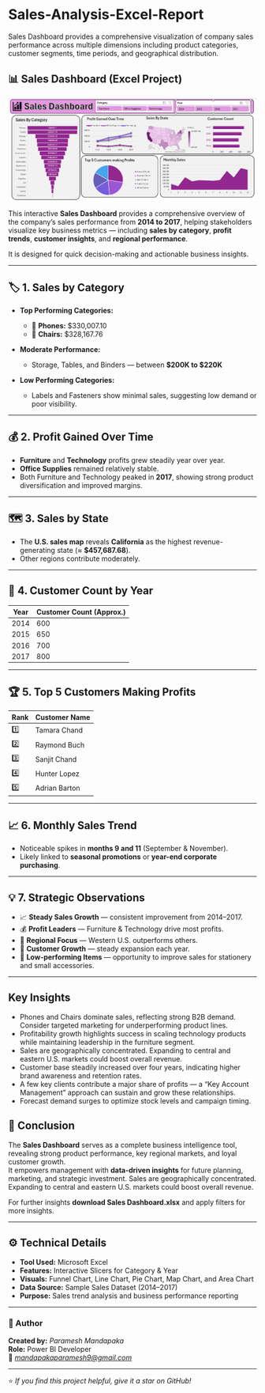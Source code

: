 # Sales-Analysis-Excel-Report
Sales Dashboard provides a comprehensive visualization of company sales performance across multiple dimensions including product categories, customer segments, time periods, and geographical distribution.

## 📊 Sales Dashboard (Excel Project)

![Sales Dashboard](./Sales%20Dashboard%20By%20Excel.PNG)


This interactive **Sales Dashboard** provides a comprehensive overview of the company’s sales performance from **2014 to 2017**, helping stakeholders visualize key business metrics — including **sales by category**, **profit trends**, **customer insights**, and **regional performance**.  

It is designed for quick decision-making and actionable business insights.

---

## 🏷️ 1. Sales by Category

- **Top Performing Categories:**
  - 📱 **Phones:** $330,007.10  
  - 💺 **Chairs:** $328,167.76  

- **Moderate Performance:**
  - Storage, Tables, and Binders — between **$200K to $220K**  

- **Low Performing Categories:**
  - Labels and Fasteners show minimal sales, suggesting low demand or poor visibility.

---

## 💰 2. Profit Gained Over Time

- **Furniture** and **Technology** profits grew steadily year over year.  
- **Office Supplies** remained relatively stable.  
- Both Furniture and Technology peaked in **2017**, showing strong product diversification and improved margins.

---

## 🗺️ 3. Sales by State

- The **U.S. sales map** reveals **California** as the highest revenue-generating state (≈ **$457,687.68**).  
- Other regions contribute moderately.

---

## 👥 4. Customer Count by Year

| Year | Customer Count (Approx.) |
|------|----------------------------|
| 2014 | 600 |
| 2015 | 650 |
| 2016 | 700 |
| 2017 | 800 |


---

## 🏆 5. Top 5 Customers Making Profits

| Rank | Customer Name     |
|------|--------------------|
| 1️⃣ | Tamara Chand       |
| 2️⃣ | Raymond Buch       |
| 3️⃣ | Sanjit Chand       |
| 4️⃣ | Hunter Lopez       |
| 5️⃣ | Adrian Barton      |

---

## 📈 6. Monthly Sales Trend

- Noticeable spikes in **months 9 and 11** (September & November).  
- Likely linked to **seasonal promotions** or **year-end corporate purchasing**.

---

## 💡 7. Strategic Observations

- 📈 **Steady Sales Growth** — consistent improvement from 2014–2017.  
- 💰 **Profit Leaders** — Furniture & Technology drive most profits.  
- 🧭 **Regional Focus** — Western U.S. outperforms others.  
- 👥 **Customer Growth** — steady expansion each year.  
- 🧾 **Low-performing Items** — opportunity to improve sales for stationery and small accessories.

---

## Key Insights
- Phones and Chairs dominate sales, reflecting strong B2B demand. Consider targeted marketing for underperforming product lines.
- Profitability growth highlights success in scaling technology products while maintaining leadership in the furniture segment.
- Sales are geographically concentrated. Expanding to central and eastern U.S. markets could boost overall revenue.
- Customer base steadily increased over four years, indicating higher brand awareness and retention rates.
- A few key clients contribute a major share of profits — a “Key Account Management” approach can sustain and grow these relationships.
- Forecast demand surges to optimize stock levels and campaign timing.


## 🧠 Conclusion

The **Sales Dashboard** serves as a complete business intelligence tool, revealing strong product performance, key regional markets, and loyal customer growth.  
It empowers management with **data-driven insights** for future planning, marketing, and strategic investment.
Sales are geographically concentrated. Expanding to central and eastern U.S. markets could boost overall revenue.

For further insights **download Sales Dashboard.xlsx** and apply filters for more insights.


---

## ⚙️ Technical Details

- **Tool Used:** Microsoft Excel  
- **Features:** Interactive Slicers for Category & Year  
- **Visuals:** Funnel Chart, Line Chart, Pie Chart, Map Chart, and Area Chart  
- **Data Source:** Sample Sales Dataset (2014–2017)  
- **Purpose:** Sales trend analysis and business performance reporting

---


### 🏁 Author
**Created by:** *Paramesh Mandapaka*  
**Role:** Power BI Developer  
📧 *mandapakaparamesh9@gmail.com*

---

⭐ *If you find this project helpful, give it a star on GitHub!*  
